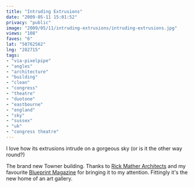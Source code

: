 ```yaml
---
title: "Intruding Extrusions"
date: "2009-05-11 15:01:52"
privacy: "public"
image: "2009/05/11/intruding-extrusions/intruding-extrusions.jpg"
views: "108"
faves: "6"
lat: "50762562"
lng: "282715"
tags:
- "via-pixelpipe"
- "angles"
- "architecture"
- "building"
- "clean"
- "congress"
- "theatre"
- "duotone"
- "eastbourne"
- "england"
- "sky"
- "sussex"
- "uk"
- "congress theatre"
---
```

I love how its extrusions intrude on a gorgeous sky (or is it the other way round?) 

The brand new Towner building. Thanks to <a href="http://www.rickmather.com/practice#/project/towner">Rick Mather Architects</a> and my favourite <a href="http://www.blueprintmagazine.co.uk/index.php/architecture/new-seaside-architecture">Blueprint Magazine</a> for bringing it to my attention. Fittingly it's the new home of an art gallery.<a href="/photos/2009/05/11/intruding-extrusions"></a>
